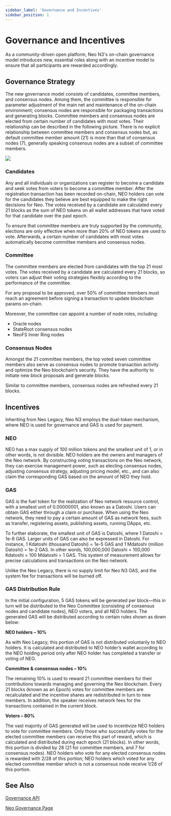 ```yaml
---
sidebar_label: 'Governance and Incentives'
sidebar_position: 1
---
```

# Governance and Incentives

As a community-driven open platform, Neo N3's on-chain governance model introduces new, essential roles along with an incentive model to ensure that all participants are rewarded accordingly. 

## Governance Strategy

The new governance model consists of candidates, committee members, and consensus nodes. Among them, the committee is responsible for parameter adjustment of the main net and maintenance of the on-chain environment; consensus nodes are responsible for packaging transactions and generating blocks. Committee members and consensus nodes are elected from certain number of candidates with most votes. Their relationship can be described in the following picture. There is no explicit relationship between committee members and consensus nodes but, as default committee member amount (21) is more than that of consensus nodes (7), generally speaking consensus nodes are a subset of committee members.

![](images/candidateRelationship.png)



### Candidates

Any and all individuals or organizations can register to become a candidate and seek votes from voters to become a committee member. After the registration transaction has been recorded on-chain, NEO holders can vote for the candidates they believe are best equipped to make the right decisions for Neo. The votes received by a candidate are calculated every 21 blocks as the sum of NEO tokens on all wallet addresses that have voted for that candidate over the past epoch. 

To ensure that committee members are truly supported by the community, elections are only effective when more than 20% of NEO tokens are used to vote. Afterwards, a certain number of candidates with most votes automatically become committee members and consensus nodes.

### Committee

The committee members are elected from candidates with the top 21 most votes. The votes received by a candidate are calculated every 21 blocks, so voters can adjust their voting strategies flexibly according to the performance of the committee.

For any proposal to be approved, over 50% of committee members must reach an agreement before signing a transaction to update blockchain params on-chain.  

Moreover, the committee can appoint a number of node roles, including:

- Oracle nodes
- StateRoot consensus nodes
- NeoFS Inner Ring nodes

### Consensus Nodes 

Amongst the 21 committee members, the top voted seven committee members also serve as consensus nodes to promote transaction activity and optimize the Neo blockchain’s security. They have the authority to initiate new block proposals and generate blocks. 

Similar to committee members, consensus nodes are refreshed every 21 blocks.

## Incentives

Inheriting from Neo Legacy, Neo N3 employs the dual-token mechanism, where NEO is used for governance and GAS is used for payment.

### NEO

NEO has a max supply of 100 million tokens and the smallest unit of 1, or in other words, is not divisible. NEO holders are the owners and managers of the Neo network. By constructing voting transactions on the Neo network, they can exercise management power, such as electing consensus nodes, adjusting consensus strategy, adjusting pricing model, etc., and can also claim the corresponding GAS based on the amount of NEO they hold.

### GAS

GAS is the fuel token for the realization of Neo network resource control, with a smallest unit of 0.00000001, also known as a Datoshi. Users can obtain GAS either through a claim or purchase. When using the Neo network, they need to pay a certain amount of GAS as network fees, such as transfer, registering assets, publishing assets, running DApps, etc.

To further elaborate, the smallest unit of GAS is Datoshi, where 1 Datoshi = 1e-8 GAS. Larger units of GAS can also be expressed in Datoshi. For instance, 1 Kdatoshi (thousand Datoshi) = 1e-5 GAS and 1 Mdatoshi (million Datoshi) = 1e-2 GAS. In other words, 100,000,000 Datoshi = 100,000 Kdatoshi = 100 Mdatoshi = 1 GAS. This system of measurement allows for precise calculations and transactions on the Neo network.

Unlike the Neo Legacy, there is no supply limit for Neo N3 GAS, and the system fee for transactions will be burned off.

### GAS Distribution Rule  

In the initial configuration, 5 GAS tokens will be generated per block—this in turn will be distributed to the Neo Committee (consisting of consensus nodes and candidate nodes), NEO voters, and all NEO holders. The generated GAS will be distributed according to certain rules shown as down below:

**NEO holders – 10%**

As with Neo Legacy, this portion of GAS is not distributed voluntarily to NEO holders. It is calculated and distributed to NEO holder’s wallet according to the NEO holding period only after NEO holder has completed a transfer or voting of NEO. 

**Committee & consensus nodes – 10%** 

The remaining 10% is used to reward 21 committee members for their contributions towards managing and governing the Neo blockchain. Every 21 blocks (known as an Epoch) votes for committee members are recalculated and the incentive shares are redistributed in turn to new members. In addition, the speaker receives network fees for the transactions contained in the current block.

**Voters – 80%**

The vast majority of GAS generated will be used to incentivize NEO holders to vote for committee members. Only those who successfully votes for the elected committee members can receive this part of reward, which is calculated and distributed during each epoch (21 blocks). In other words, this portion is divided by 28 (21 for committee members, and 7 for consensus nodes). NEO holders who vote for any elected consensus nodes is rewarded with 2/28 of this portion; NEO holders which voted for any elected committee member which is not a consensus node receive 1/28 of this portion.

## See Also

[Governance API](../reference/governance_api/index)

[Neo Governance Page](https://neo.org/gov)

